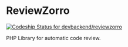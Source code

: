 ReviewZorro
==

[![Codeship Status for devbackend/reviewzorro](https://app.codeship.com/projects/005c08c0-c18b-0136-7830-760e7cfc4e7d/status?branch=master)](https://app.codeship.com/projects/313691)

PHP Library for automatic code review.
